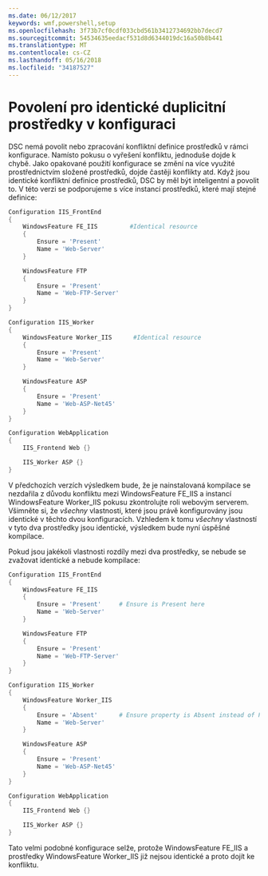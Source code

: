```yaml
---
ms.date: 06/12/2017
keywords: wmf,powershell,setup
ms.openlocfilehash: 3f73b7cf0cdf033cbd561b3412734692bb7decd7
ms.sourcegitcommit: 54534635eedacf531d8d6344019dc16a50b8b441
ms.translationtype: MT
ms.contentlocale: cs-CZ
ms.lasthandoff: 05/16/2018
ms.locfileid: "34187527"
---
```

# <a name="allowing-for-identical-duplicate-resources-in-a-configuration"></a>Povolení pro identické duplicitní prostředky v konfiguraci

DSC nemá povolit nebo zpracování konfliktní definice prostředků v rámci konfigurace. Namísto pokusu o vyřešení konfliktu, jednoduše dojde k chybě. Jako opakované použití konfigurace se změní na více využité prostřednictvím složené prostředků, dojde častěji konflikty atd. Když jsou identické konfliktní definice prostředků, DSC by měl být inteligentní a povolit to. V této verzi se podporujeme s více instancí prostředků, které mají stejné definice:

```powershell
Configuration IIS_FrontEnd
{
    WindowsFeature FE_IIS         #Identical resource
    {
        Ensure = 'Present'
        Name = 'Web-Server'
    }

    WindowsFeature FTP
    {
        Ensure = 'Present'
        Name = 'Web-FTP-Server'
    }
}

Configuration IIS_Worker
{
    WindowsFeature Worker_IIS      #Identical resource
    {
        Ensure = 'Present'
        Name = 'Web-Server'
    }

    WindowsFeature ASP
    {
        Ensure = 'Present'
        Name = 'Web-ASP-Net45'
    }
}

Configuration WebApplication
{
    IIS_Frontend Web {}

    IIS_Worker ASP {}
}
```

V předchozích verzích výsledkem bude, že je nainstalovaná kompilace se nezdařila z důvodu konfliktu mezi WindowsFeature FE_IIS a instancí WindowsFeature Worker_IIS pokusu zkontrolujte roli webovým serverem. Všimněte si, že *všechny* vlastnosti, které jsou právě konfigurovány jsou identické v těchto dvou konfiguracích. Vzhledem k tomu *všechny* vlastností v tyto dva prostředky jsou identické, výsledkem bude nyní úspěšné kompilace.

Pokud jsou jakékoli vlastnosti rozdíly mezi dva prostředky, se nebude se zvažovat identické a nebude kompilace:

```powershell
Configuration IIS_FrontEnd
{
    WindowsFeature FE_IIS
    {
        Ensure = 'Present'     # Ensure is Present here
        Name = 'Web-Server'
    }

    WindowsFeature FTP
    {
        Ensure = 'Present'
        Name = 'Web-FTP-Server'
    }
}

Configuration IIS_Worker
{
    WindowsFeature Worker_IIS
    {
        Ensure = 'Absent'      # Ensure property is Absent instead of Present
        Name = 'Web-Server'
    }

    WindowsFeature ASP
    {
        Ensure = 'Present'
        Name = 'Web-ASP-Net45'
    }
}

Configuration WebApplication
{
    IIS_Frontend Web {}

    IIS_Worker ASP {}
}
```

Tato velmi podobné konfigurace selže, protože WindowsFeature FE_IIS a prostředky WindowsFeature Worker_IIS již nejsou identické a proto dojít ke konfliktu.
